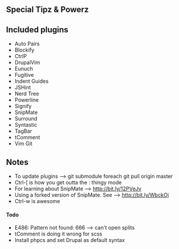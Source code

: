 ## Special Tipz & Powerz

## Included plugins
* Auto Pairs
* Blockify
* CtrlP
* DrupalVim
* Eunuch
* Fugitive
* Indent Guides
* JSHint
* Nerd Tree
* Powerline
* Signify
* SnipMate
* Surround
* Syntastic
* TagBar
* tComment
* Vim Git

## Notes
* To update plugins --> git submodule foreach git pull origin master
* Ctrl-[ is how you get outta the : thingy mode
* For learning about SnipMate --> http://bit.ly/12PVeJv
* Using a forked version of SnipMate. See --> http://bit.ly/WbckOj
* Ctrl-w is awesome

#### Todo
* E486: Pattern not found: 666 --> can't open splits
* tComment is doing it wrong for scss
* Install phpcs and set Drupal as default syntax
